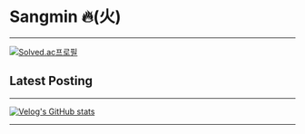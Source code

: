 # Sangmin 🔥(⽕)


---------------------------

[![Solved.ac프로필](http://mazassumnida.wtf/api/generate_badge?boj=daum0604)](https://solved.acdaum0604)

## Latest Posting
--------------------------------------------------------------
[![Velog's GitHub stats](https://velog-readme-stats.vercel.app/api/list?name=dauma)](https://velog.io/@dauma) 

----------------------------------------


